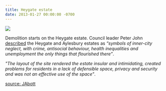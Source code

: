 ```yaml
---
title: Heygate estate
date: 2013-01-27 00:00:00 -0700
---
```


![](https://www.towerblock.eca.ed.ac.uk/sites/default/files/L40-01.jpg)
 
Demolition starts on the Heygate estate. Council leader Peter John [described](https://web.archive.org/web/20160503113339/http://progressonline.org.uk/2016/01/14/camerons-has-much-to-learn-on-housing/) the Heygate and Aylesbury estates as _“symbols of inner-city neglect, with crime, antisocial behaviour, health inequalities and unemployment the only things that flourished there”_.

_"The layout of the site rendered the estate insular and intimidating, created problems for residents in a lack of defensible space, privacy and security and was not an effective use of the space"_.

[source: JAbott](http://crappistmartin.github.io/images/LBS_Jon_Abbott.pdf)

